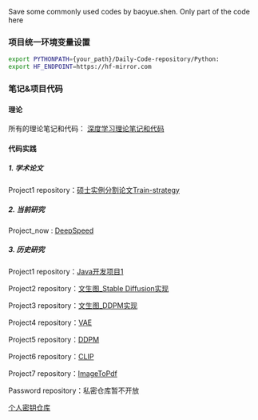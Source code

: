 Save some commonly used codes by baoyue.shen. Only part of the code here

### 项目统一环境变量设置
```bash
export PYTHONPATH={your_path}/Daily-Code-repository/Python:
export HF_ENDPOINT=https://hf-mirror.com
```

### 笔记&项目代码
#### 理论

所有的理论笔记和代码： [深度学习理论笔记和代码](https://cariclpajpr.feishu.cn/wiki/ETMfwlw5aiS8TykTAQFcfXZVnRh)
#### 代码实践
##### 1. 学术论文
   
Project1 repository：[硕士实例分割论文Train-strategy](https://github.com/GreaBugs/Train-strategy.git)

##### 2. 当前研究
   
Project_now : [DeepSpeed](https://github.com/GreaBugs/Learn-DeepSpeed.git)

##### 3. 历史研究

Project1 repository：[Java开发项目1](https://github.com/GreaBugs/Learn_NIO.git)

Project2 repository：[文生图_Stable Diffusion实现](https://github.com/GreaBugs/Learn_Stable_Diffusion.git)

Project3 repository：[文生图_DDPM实现](https://github.com/GreaBugs/Learn_TextToImage.git)

Project4 repository：[VAE](https://github.com/GreaBugs/Learn-VAE.git)

Project5 repository：[DDPM](https://github.com/GreaBugs/Learn_DDPM.git)

Project6 repository：[CLIP](https://github.com/GreaBugs/Learn-Clip.git)

Project7 repository：[ImageToPdf](https://github.com/GreaBugs/Tools-ImageToPdf.git)

Password repository：私密仓库暂不开放

[个人密钥仓库](https://github.com/GreaBugs/secret_key.git)
